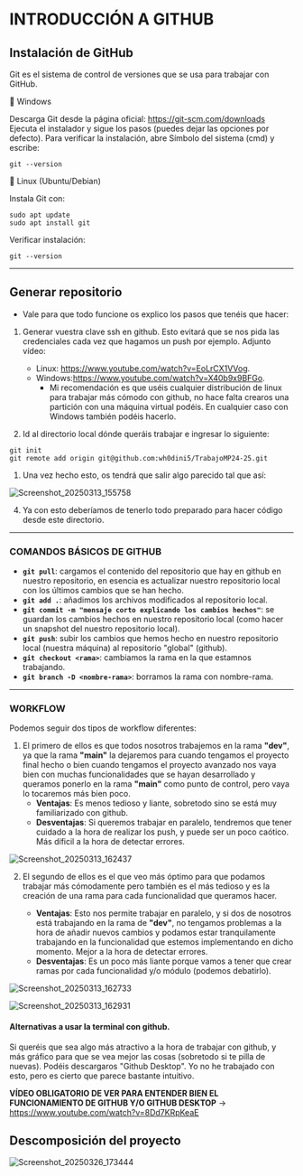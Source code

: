 # INTRODUCCIÓN A GITHUB

## Instalación de GitHub

Git es el sistema de control de versiones que se usa para trabajar con GitHub.

🔹 Windows

Descarga Git desde la página oficial: https://git-scm.com/downloads
Ejecuta el instalador y sigue los pasos (puedes dejar las opciones por defecto).
Para verificar la instalación, abre Símbolo del sistema (cmd) y escribe:

`git --version`

🔹 Linux (Ubuntu/Debian)

Instala Git con:

~~~
sudo apt update
sudo apt install git
~~~

Verificar instalación:

`git --version`

***

## Generar repositorio

- Vale para que todo funcione os explico los pasos que tenéis que hacer:

1. Generar vuestra clave ssh en github. Esto evitará que se nos pida las credenciales cada vez que hagamos un push por ejemplo. Adjunto vídeo:
   - Linux: https://www.youtube.com/watch?v=EoLrCX1VVog.
   - Windows:https://www.youtube.com/watch?v=X40b9x9BFGo.
     - Mi recomendación es que uséis cualquier distribución de linux para trabajar más cómodo con github, no hace falta crearos una partición con una máquina virtual podéis. En cualquier caso con Windows también podéis hacerlo.
  
2. Id al directorio local dónde queráis trabajar e ingresar lo siguiente:
~~~
git init
git remote add origin git@github.com:wh0dini5/TrabajoMP24-25.git
~~~
1. Una vez hecho esto, os tendrá que salir algo parecido tal que así:

![Screenshot_20250313_155758](https://github.com/user-attachments/assets/40d94cd9-6042-4d67-9ca1-fa1af6e198ca)


4. Ya con esto deberíamos de tenerlo todo preparado para hacer código desde este directorio.
***

### COMANDOS BÁSICOS DE GITHUB

- **`git pull`**: cargamos el contenido del repositorio que hay en github en nuestro repositorio, en esencia es actualizar nuestro repositorio local con los últimos cambios que se han hecho.
- **`git add .`**: añadimos los archivos modificados al repositorio local.
- **`git commit -m "mensaje corto explicando los cambios hechos"`**: se guardan los cambios hechos en nuestro repositorio local (como hacer un snapshot del nuestro repositorio local).
- **`git push`**: subir los cambios que hemos hecho en nuestro repositorio local (nuestra máquina) al repositorio "global" (github).
- **`git checkout <rama>`**: cambiamos la rama en la que estamnos trabajando.
- **`git branch -D <nombre-rama>`**: borramos la rama con nombre-rama.
***

### WORKFLOW

Podemos seguir dos tipos de workflow diferentes:
1. El primero de ellos es que todos nosotros trabajemos en la rama **"dev"**, ya que la rama **"main"** la dejaremos para cuando tengamos el proyecto final hecho o bien cuando tengamos el proyecto avanzado nos vaya bien con muchas funcionalidades que se hayan desarrollado y queramos ponerlo en la rama **"main"** como punto de control, pero vaya lo tocaremos más bien poco.
   - **Ventajas**: Es menos tedioso y liante, sobretodo sino se está muy familiarizado con github.
   - **Desventajas**: Si queremos trabajar en paralelo, tendremos que tener cuidado a la hora de realizar los push, y puede ser un poco caótico. Más díficil a la hora de detectar errores.

![Screenshot_20250313_162437](https://github.com/user-attachments/assets/9952b860-403a-48fe-ab98-670b5b21d8bb)

2. El segundo de ellos es el que veo más óptimo para que podamos trabajar más cómodamente pero también es el más tedioso y es la creación de una rama para cada funcionalidad que queramos hacer. 

   - **Ventajas**: Esto nos permite trabajar en paralelo, y si dos de nosotros está trabajando en la rama de **"dev"**, no tengamos problemas a la hora de añadir nuevos cambios y podamos estar tranquilamente trabajando en la funcionalidad que estemos implementando en dicho momento. Mejor a la hora de detectar errores.
   - **Desventajas**: Es un poco más liante porque vamos a tener que crear ramas por cada funcionalidad y/o módulo (podemos debatirlo).

![Screenshot_20250313_162733](https://github.com/user-attachments/assets/71fa0641-eac3-4f57-a75c-ddd3443a6b39)

![Screenshot_20250313_162931](https://github.com/user-attachments/assets/f1c72243-671a-42db-a97e-8ec0e66fbe7b)


#### Alternativas a usar la terminal con github.

Si queréis que sea algo más atractivo a la hora de trabajar con github, y más gráfico para que se vea mejor las cosas (sobretodo si te pilla de nuevas). Podéis descargaros "Github Desktop". Yo no he trabajado con esto, pero es cierto que parece bastante intuitivo.

**VÍDEO OBLIGATORIO DE VER PARA ENTENDER BIEN EL FUNCIONAMIENTO DE GITHUB Y/O GITHUB DESKTOP** -> https://www.youtube.com/watch?v=8Dd7KRpKeaE


## Descomposición del proyecto

![Screenshot_20250326_173444](https://github.com/user-attachments/assets/b8263db2-d859-418c-8d16-5020b46cde2a)

